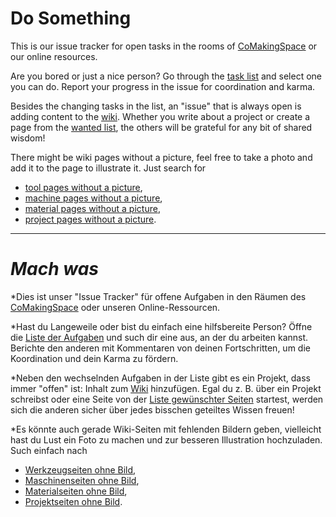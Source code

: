 # Do Something

This is our issue tracker for open tasks in the rooms of [CoMakingSpace](https://comakingspace.org) or our online resources.

Are you bored or just a nice person? Go through the [task list](https://github.com/comakingspace/do-something/issues) and select one you can do. Report your progress in the issue for coordination and karma.

Besides the changing tasks in the list, an "issue" that is always open is adding content to the [wiki](https://wiki.comakingspace.de/). Whether you write about a project or create a page from the [wanted list](https://wiki.comakingspace.de/Special:WantedPages), the others will be grateful for any bit of shared wisdom!

There might be wiki pages without a picture, feel free to take a photo and add it to the page to illustrate it. Just search for
* [tool pages without a picture](https://wiki.comakingspace.de/Special:WhatLinksHere/File:Tool-default.png),
* [machine pages without a picture](https://wiki.comakingspace.de/Special:WhatLinksHere/File:Machine-default.png),
* [material pages without a picture](https://wiki.comakingspace.de/Special:WhatLinksHere/File:Material-default.png),
* [project pages without a picture](https://wiki.comakingspace.de/Special:WhatLinksHere/File:Project-default.png).


---
# *Mach was*

*Dies ist unser "Issue Tracker" für offene Aufgaben in den Räumen des [CoMakingSpace](https://comakingspace.org) oder unseren Online-Ressourcen.

*Hast du Langeweile oder bist du einfach eine hilfsbereite Person? Öffne die [Liste der Aufgaben](https://github.com/comakingspace/do-something/issues) und such dir eine aus, an der du arbeiten kannst. Berichte den anderen mit Kommentaren von deinen Fortschritten, um die Koordination und dein Karma zu fördern.

*Neben den wechselnden Aufgaben in der Liste gibt es ein Projekt, dass immer "offen" ist: Inhalt zum [Wiki](https://wiki.comakingspace.de/) hinzufügen. Egal du z. B. über ein Projekt schreibst oder eine Seite von der [Liste gewünschter Seiten](https://wiki.comakingspace.de/Special:WantedPages) startest, werden sich die anderen sicher über jedes bisschen geteiltes Wissen freuen!

*Es könnte auch gerade Wiki-Seiten mit fehlenden Bildern geben, vielleicht hast du Lust ein Foto zu machen und zur besseren Illustration hochzuladen. Such einfach nach
* [Werkzeugseiten ohne Bild](https://wiki.comakingspace.de/Special:WhatLinksHere/File:Tool-default.png),
* [Maschinenseiten ohne Bild](https://wiki.comakingspace.de/Special:WhatLinksHere/File:Machine-default.png),
* [Materialseiten ohne Bild](https://wiki.comakingspace.de/Special:WhatLinksHere/File:Material-default.png),
* [Projektseiten ohne Bild](https://wiki.comakingspace.de/Special:WhatLinksHere/File:Project-default.png).

